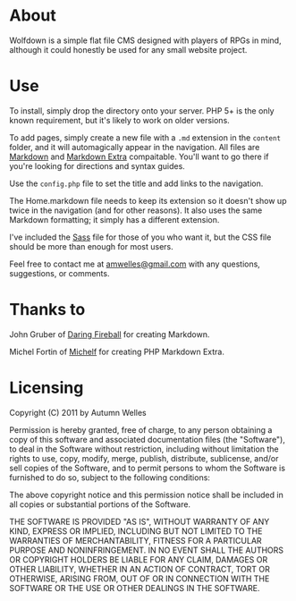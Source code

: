 # About

Wolfdown is a simple flat file CMS designed with players of RPGs in mind, although it could honestly be used for any small website project.

# Use

To install, simply drop the directory onto your server. PHP 5+ is the only known requirement, but it's likely to work on older versions.

To add pages, simply create a new file with a `.md` extension in the `content` folder, and it will automagically appear in the navigation. All files are [Markdown](http://daringfireball.net/projects/markdown/) and [Markdown Extra](http://michelf.com/projects/php-markdown/extra/) compaitable. You'll want to go there if you're looking for directions and syntax guides.

Use the `config.php` file to set the title and add links to the navigation.

The Home.markdown file needs to keep its extension so it doesn't show up twice in the navigation (and for other reasons). It also uses the same Markdown formatting; it simply has a different extension.

I've included the [Sass](http://sass-lang.com/) file for those of you who want it, but the CSS file should be more than enough for most users.

Feel free to contact me at <amwelles@gmail.com> with any questions, suggestions, or comments.

# Thanks to

John Gruber of [Daring Fireball](http://daringfireball.net/) for creating Markdown.

Michel Fortin of [Michelf](http://michelf.com) for creating PHP Markdown Extra.

# Licensing

Copyright (C) 2011 by Autumn Welles

Permission is hereby granted, free of charge, to any person obtaining a copy
of this software and associated documentation files (the "Software"), to deal
in the Software without restriction, including without limitation the rights
to use, copy, modify, merge, publish, distribute, sublicense, and/or sell
copies of the Software, and to permit persons to whom the Software is
furnished to do so, subject to the following conditions:

The above copyright notice and this permission notice shall be included in
all copies or substantial portions of the Software.

THE SOFTWARE IS PROVIDED "AS IS", WITHOUT WARRANTY OF ANY KIND, EXPRESS OR
IMPLIED, INCLUDING BUT NOT LIMITED TO THE WARRANTIES OF MERCHANTABILITY,
FITNESS FOR A PARTICULAR PURPOSE AND NONINFRINGEMENT. IN NO EVENT SHALL THE
AUTHORS OR COPYRIGHT HOLDERS BE LIABLE FOR ANY CLAIM, DAMAGES OR OTHER
LIABILITY, WHETHER IN AN ACTION OF CONTRACT, TORT OR OTHERWISE, ARISING FROM,
OUT OF OR IN CONNECTION WITH THE SOFTWARE OR THE USE OR OTHER DEALINGS IN
THE SOFTWARE.